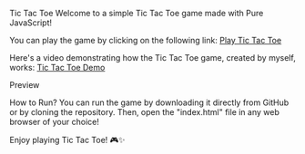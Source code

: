 
Tic Tac Toe
Welcome to a simple Tic Tac Toe game made with Pure JavaScript!

You can play the game by clicking on the following link: [Play Tic Tac Toe](https://vitorlatorraca.github.io/TicTacToe/)

Here's a video demonstrating how the Tic Tac Toe game, created by myself, works: [Tic Tac Toe Demo](https://vimeo.com/926085713?share=copy)

Preview

How to Run?
You can run the game by downloading it directly from GitHub or by cloning the repository. Then, open the "index.html" file in any web browser of your choice!

Enjoy playing Tic Tac Toe! 🎮✨